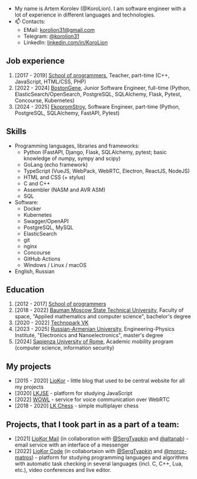 
- My name is Artem Korolev (@KoroLion). I am software engineer with a lot of experience in different languages and technologies.
- 📫 Contacts: 
  - EMail: [korolion31@gmail.com](mailto:korolion31@gmail.com)
  - Telegram: [@korolion31](https://t.me/korolion31)
  - LinkedIn: [linkedin.com/in/KoroLion](https://linkedin.com/in/korolion)

## Job experience
1. [2017 - 2019] [School of programmers](https://informatics.ru/), Teacher, part-time (C++, JavaScript, HTML/CSS, PHP)
2. [2022 - 2024] [BostonGene](https://bostongene.com/), Junior Software Engineer, full-time (Python, ElasticSearch/OpenSearch, PostgreSQL, SQLAlchemy, Flask, Pytest, Concourse, Kubernetes)
3. [2024 - 2025] [EkopromStroy](https://ekopromstroy.com/), Software Engineer, part-time (Python, PostgreSQL, SQLAlchemy, FastAPI, Pytest)

## Skills
* Programming languages, libraries and frameworks:
  * Python (FastAPI, Django, Flask, SQLAlchemy, pytest; basic knowledge of numpy, sympy and scipy)
  * GoLang (echo framework)
  * TypeScript (VueJS, WebPack, WebRTC, Electron, ReactJS, NodeJS)
  * HTML and CSS (+ stylus)
  * C and C++
  * Assembler (NASM and AVR ASM)
  * SQL
* Software:
  * Docker
  * Kubernetes
  * Swagger/OpenAPI
  * PostgreSQL, MySQL
  * ElasticSearch
  * git
  * nginx
  * Concourse
  * GitHub Actions
  * Windows / Linux / macOS
* English, Russian

## Education
1. [2012 - 2017] [School of programmers](https://informatics.ru/)
2. [2018 - 2022] [Bauman Moscow State Technical University](https://mf.bmstu.ru), Faculty of space, "Applied mathematics and computer science", bachelor's degree
3. [2020 - 2022] [Technopark VK](https://park.vk.company/)
5. [2023 - 2025] [Russian-Armenian University](https://rau.am), Engineering-Physics Institute, "Electronics and Nanoelectronics", master's degree
6. [2024] [Sapienza University of Rome](https://www.uniroma1.it/en/pagina-strutturale/home), Academic mobility program (computer science, information security)

## My projects
* [2015 - 2020] [LioKor](https://liokor.com) - little blog that used to be central website for all my projects
* [2020] [LKJSE](https://lkjse.liokor.com) - platform for studying JavaScript
* [2022] [WOWL](https://wowl.liokor.com) - service for voice communication over WebRTC
* [2018 - 2020] [LK Chess](https://chess.liokor.com) - simple multiplayer chess

## Projects, that I took part in as a part of a team:
* [2021] [LioKor Mail](https://mail.liokor.ru) (in collaboration with [@SergTyapkin](https://github.com/SergTyapkin) and [@altanab](https://github.com/altanab)) - email service with an interface of a messenger
* [2022] [LioKor Code](https://code.liokor.com) (in collabortaion with [@SergTyapkin](https://github.com/SergTyapkin) and [@moroz-matros](https://github.com/moroz-matros)) - platform for studying programming languages and algorithms with automatic task checking in several languages (incl. C, C++, Lua, etc.), video conferences and live editor.
